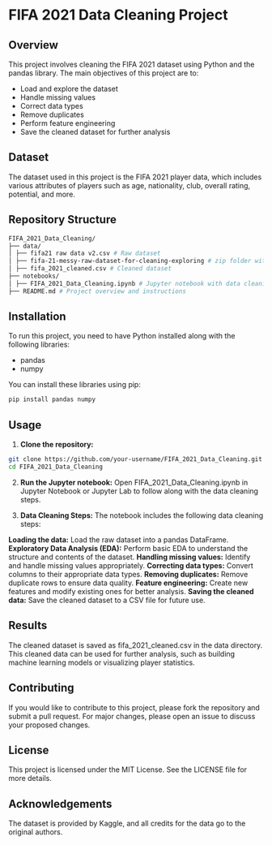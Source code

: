 # FIFA 2021 Data Cleaning Project

## Overview

This project involves cleaning the FIFA 2021 dataset using Python and the pandas library. The main objectives of this project are to:

- Load and explore the dataset
- Handle missing values
- Correct data types
- Remove duplicates
- Perform feature engineering
- Save the cleaned dataset for further analysis

## Dataset

The dataset used in this project is the FIFA 2021 player data, which includes various attributes of players such as age, nationality, club, overall rating, potential, and more.

## Repository Structure

```sh
FIFA_2021_Data_Cleaning/
├── data/
│ ├── fifa21 raw data v2.csv # Raw dataset
│ ├── fifa-21-messy-raw-dataset-for-cleaning-exploring # zip folder with two versions of data
│ ├── fifa_2021_cleaned.csv # Cleaned dataset
├── notebooks/
│ ├── FIFA_2021_Data_Cleaning.ipynb # Jupyter notebook with data cleaning steps
├── README.md # Project overview and instructions
```

## Installation

To run this project, you need to have Python installed along with the following libraries:

- pandas
- numpy

You can install these libraries using pip:

```sh
pip install pandas numpy
```

## Usage
1. **Clone the repository:**

```sh
git clone https://github.com/your-username/FIFA_2021_Data_Cleaning.git
cd FIFA_2021_Data_Cleaning
```

2. **Run the Jupyter notebook:**
Open FIFA_2021_Data_Cleaning.ipynb in Jupyter Notebook or Jupyter Lab to follow along with the data cleaning steps.

3. **Data Cleaning Steps:**
The notebook includes the following data cleaning steps:

**Loading the data:** Load the raw dataset into a pandas DataFrame.
**Exploratory Data Analysis (EDA):** Perform basic EDA to understand the structure and contents of the dataset.
**Handling missing values:** Identify and handle missing values appropriately.
**Correcting data types:** Convert columns to their appropriate data types.
**Removing duplicates:** Remove duplicate rows to ensure data quality.
**Feature engineering:** Create new features and modify existing ones for better analysis.
**Saving the cleaned data:** Save the cleaned dataset to a CSV file for future use.

## Results
The cleaned dataset is saved as fifa_2021_cleaned.csv in the data directory. This cleaned data can be used for further analysis, such as building machine learning models or visualizing player statistics.

## Contributing
If you would like to contribute to this project, please fork the repository and submit a pull request. For major changes, please open an issue to discuss your proposed changes.

## License
This project is licensed under the MIT License. See the LICENSE file for more details.

## Acknowledgements
The dataset is provided by Kaggle, and all credits for the data go to the original authors.
